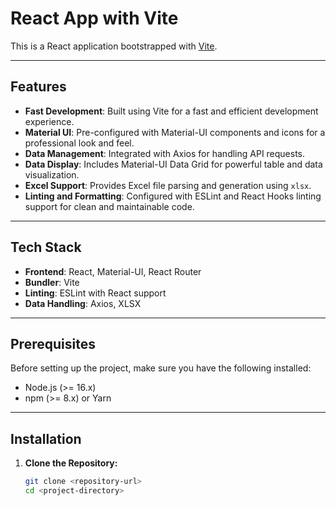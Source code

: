# React App with Vite

This is a React application bootstrapped with [Vite](https://vitejs.dev/).

---

## Features

- **Fast Development**: Built using Vite for a fast and efficient development experience.
- **Material UI**: Pre-configured with Material-UI components and icons for a professional look and feel.
- **Data Management**: Integrated with Axios for handling API requests.
- **Data Display**: Includes Material-UI Data Grid for powerful table and data visualization.
- **Excel Support**: Provides Excel file parsing and generation using `xlsx`.
- **Linting and Formatting**: Configured with ESLint and React Hooks linting support for clean and maintainable code.

---

## Tech Stack

- **Frontend**: React, Material-UI, React Router
- **Bundler**: Vite
- **Linting**: ESLint with React support
- **Data Handling**: Axios, XLSX

---

## Prerequisites

Before setting up the project, make sure you have the following installed:

- Node.js (>= 16.x)
- npm (>= 8.x) or Yarn

---

## Installation

1. **Clone the Repository:**

   ```bash
   git clone <repository-url>
   cd <project-directory>
